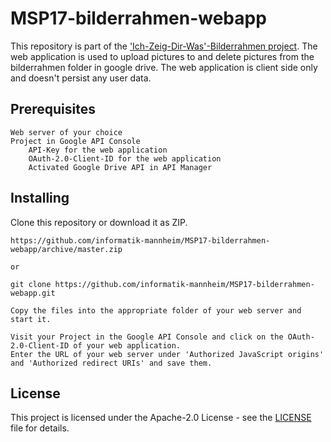 # MSP17-bilderrahmen-webapp

This repository is part of the ['Ich-Zeig-Dir-Was'-Bilderrahmen project](https://github.com/informatik-mannheim/bilderrahmen-msp17). The web application is used to upload pictures to and delete pictures from the bilderrahmen folder in google drive.
The web application is client side only and doesn't persist any user data.


## Prerequisites

```
Web server of your choice
Project in Google API Console
	API-Key for the web application
	OAuth-2.0-Client-ID for the web application
	Activated Google Drive API in API Manager
```

## Installing
Clone this repository or download it as ZIP.

```
https://github.com/informatik-mannheim/MSP17-bilderrahmen-webapp/archive/master.zip

or

git clone https://github.com/informatik-mannheim/MSP17-bilderrahmen-webapp.git
```

```
Copy the files into the appropriate folder of your web server and start it.
```

```
Visit your Project in the Google API Console and click on the OAuth-2.0-Client-ID of your web application.
Enter the URL of your web server under 'Authorized JavaScript origins' 
and 'Authorized redirect URIs' and save them.
```

## License
This project is licensed under the Apache-2.0 License - see the [LICENSE](LICENSE) file for details.
